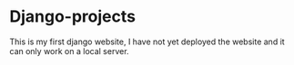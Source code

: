 # Django-projects
This is my first django website, I have not yet deployed the website and it can only work on a local server. 
